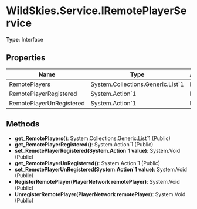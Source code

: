 ﻿# WildSkies.Service.IRemotePlayerService

**Type**: Interface

## Properties

| Name | Type | Access |
|------|------|--------|
| RemotePlayers | System.Collections.Generic.List`1<PlayerNetwork> | Public |
| RemotePlayerRegistered | System.Action`1<PlayerNetwork> | Public |
| RemotePlayerUnRegistered | System.Action`1<PlayerNetwork> | Public |

## Methods

- **get_RemotePlayers()**: System.Collections.Generic.List`1<PlayerNetwork> (Public)
- **get_RemotePlayerRegistered()**: System.Action`1<PlayerNetwork> (Public)
- **set_RemotePlayerRegistered(System.Action`1<PlayerNetwork> value)**: System.Void (Public)
- **get_RemotePlayerUnRegistered()**: System.Action`1<PlayerNetwork> (Public)
- **set_RemotePlayerUnRegistered(System.Action`1<PlayerNetwork> value)**: System.Void (Public)
- **RegisterRemotePlayer(PlayerNetwork remotePlayer)**: System.Void (Public)
- **UnregisterRemotePlayer(PlayerNetwork remotePlayer)**: System.Void (Public)

